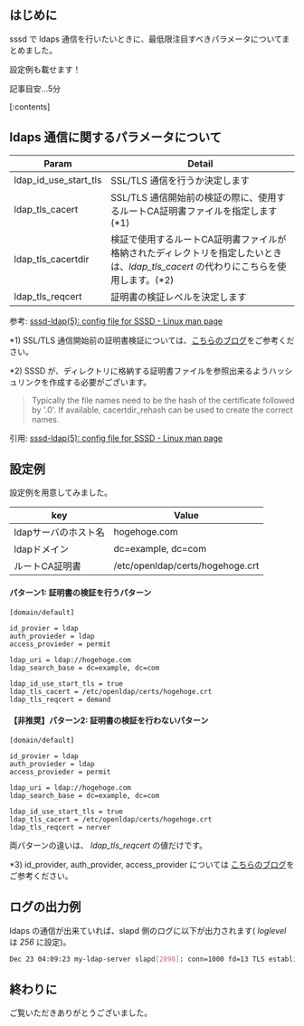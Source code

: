 ## はじめに

sssd で ldaps 通信を行いたいときに、最低限注目すべきパラメータについてまとめました。

設定例も載せます！

記事目安...5分

[:contents]

## ldaps 通信に関するパラメータについて

|Param|Detail|
|---|---|
|ldap_id_use_start_tls|SSL/TLS 通信を行うか決定します|
|ldap_tls_cacert|SSL/TLS 通信開始前の検証の際に、使用するルートCA証明書ファイルを指定します(*1)|
|ldap_tls_cacertdir|検証で使用するルートCA証明書ファイルが格納されたディレクトリを指定したいときは、_ldap\_tls\_cacert_ の代わりにこちらを使用します。(*2)|
|ldap_tls_reqcert|証明書の検証レベルを決定します|

参考: [sssd\-ldap\(5\): config file for SSSD \- Linux man page](https://linux.die.net/man/5/sssd-ldap)

*1) SSL/TLS 通信開始前の証明書検証については、[こちらのブログ](https://blog.serverworks.co.jp/server-cert-verification)をご参考ください。

*2) SSSD が、ディレクトリに格納する証明書ファイルを参照出来るようハッシュリンクを作成する必要がございます。

> Typically the file names need to be the hash of the certificate followed by '.0'. If available, cacertdir_rehash can be used to create the correct names.

引用: [sssd\-ldap\(5\): config file for SSSD \- Linux man page](https://linux.die.net/man/5/sssd-ldap)

## 設定例

設定例を用意してみました。

|key|Value|
|---|---|
|ldapサーバのホスト名|hogehoge.com|
|ldapドメイン|dc=example, dc=com|
|ルートCA証明書|/etc/openldap/certs/hogehoge.crt|

#### パターン1: 証明書の検証を行うパターン

```
[domain/default]

id_provier = ldap
auth_provieder = ldap
access_provieder = permit

ldap_uri = ldap://hogehoge.com
ldap_search_base = dc=example, dc=com

ldap_id_use_start_tls = true
ldap_tls_cacert = /etc/openldap/certs/hogehoge.crt
ldap_tls_reqcert = demand

```

#### 【非推奨】パターン2: 証明書の検証を行わないパターン

```
[domain/default]

id_provier = ldap
auth_provieder = ldap
access_provieder = permit

ldap_uri = ldap://hogehoge.com
ldap_search_base = dc=example, dc=com

ldap_id_use_start_tls = true
ldap_tls_cacert = /etc/openldap/certs/hogehoge.crt
ldap_tls_reqcert = nerver
```

両パターンの違いは、 *ldap_tls_reqcert* の値だけです。

*3) id_provider, auth_provider, access_provider については [こちらのブログ](https://blog.serverworks.co.jp/sssd-ldap-access-filter)をご参考ください。

## ログの出力例

ldaps の通信が出来ていれば、slapd 側のログに以下が出力されます( *loglevel* は *256* に設定)。
```bash
Dec 23 04:09:23 my-ldap-server slapd[2898]: conn=1000 fd=13 TLS established tls_ssf=256 ssf=256
```

## 終わりに

ご覧いただきありがとうございました。
